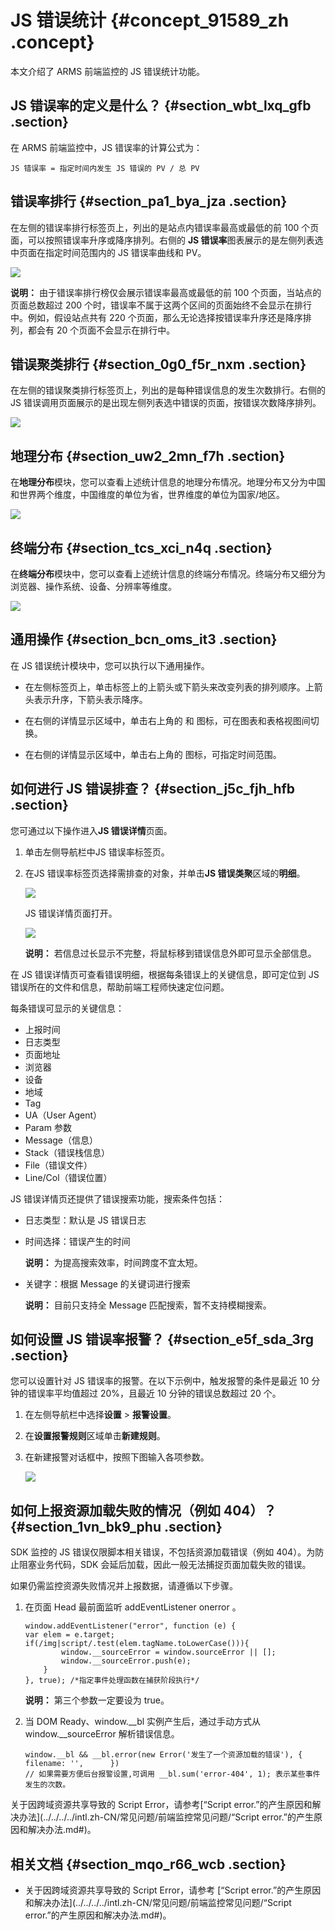 # JS 错误统计 {#concept_91589_zh .concept}

本文介绍了 ARMS 前端监控的 JS 错误统计功能。

## JS 错误率的定义是什么？ {#section_wbt_lxq_gfb .section}

在 ARMS 前端监控中，JS 错误率的计算公式为：

``` {#codeblock_82j_rjz_t6h}
JS 错误率 = 指定时间内发生 JS 错误的 PV / 总 PV 
```

## 错误率排行 {#section_pa1_bya_jza .section}

在左侧的错误率排行标签页上，列出的是站点内错误率最高或最低的前 100 个页面，可以按照错误率升序或降序排列。右侧的 **JS 错误率**图表展示的是左侧列表选中页面在指定时间范围内的 JS 错误率曲线和 PV。

![](http://static-aliyun-doc.oss-cn-hangzhou.aliyuncs.com/assets/img/152274/156750414043633_zh-CN.png)

**说明：** 由于错误率排行榜仅会展示错误率最高或最低的前 100 个页面，当站点的页面总数超过 200 个时，错误率不属于这两个区间的页面始终不会显示在排行中。例如，假设站点共有 220 个页面，那么无论选择按错误率升序还是降序排列，都会有 20 个页面不会显示在排行中。

## 错误聚类排行 {#section_0g0_f5r_nxm .section}

在左侧的错误聚类排行标签页上，列出的是每种错误信息的发生次数排行。右侧的 JS 错误调用页面展示的是出现左侧列表选中错误的页面，按错误次数降序排列。

![](http://static-aliyun-doc.oss-cn-hangzhou.aliyuncs.com/assets/img/152274/156750414043634_zh-CN.png)

## 地理分布 {#section_uw2_2mn_f7h .section}

在**地理分布**模块，您可以查看上述统计信息的地理分布情况。地理分布又分为中国和世界两个维度，中国维度的单位为省，世界维度的单位为国家/地区。

![](http://static-aliyun-doc.oss-cn-hangzhou.aliyuncs.com/assets/img/152274/156750414043635_zh-CN.png)

## 终端分布 {#section_tcs_xci_n4q .section}

在**终端分布**模块中，您可以查看上述统计信息的终端分布情况。终端分布又细分为浏览器、操作系统、设备、分辨率等维度。

![](http://static-aliyun-doc.oss-cn-hangzhou.aliyuncs.com/assets/img/152274/156750414143638_zh-CN.png)

## 通用操作 {#section_bcn_oms_it3 .section}

在 JS 错误统计模块中，您可以执行以下通用操作。

-   在左侧标签页上，单击标签上的上箭头或下箭头来改变列表的排列顺序。上箭头表示升序，下箭头表示降序。
-   在右侧的详情显示区域中，单击右上角的 和 图标，可在图表和表格视图间切换。

-   在右侧的详情显示区域中，单击右上角的 图标，可指定时间范围。


## 如何进行 JS 错误排查？ {#section_j5c_fjh_hfb .section}

您可通过以下操作进入**JS 错误详情**页面。

1.  单击左侧导航栏中JS 错误率标签页。

2.  在JS 错误率标签页选择需排查的对象，并单击**JS 错误类聚**区域的**明细**。

    ![](http://static-aliyun-doc.oss-cn-hangzhou.aliyuncs.com/assets/img/152274/156750414143646_zh-CN.png)

    JS 错误详情页面打开。

    ![](http://static-aliyun-doc.oss-cn-hangzhou.aliyuncs.com/assets/img/152274/156750414143647_zh-CN.png)

    **说明：** 若信息过长显示不完整，将鼠标移到错误信息外即可显示全部信息。


在 JS 错误详情页可查看错误明细，根据每条错误上的关键信息，即可定位到 JS 错误所在的文件和信息，帮助前端工程师快速定位问题。

每条错误可显示的关键信息：

-   上报时间
-   日志类型
-   页面地址
-   浏览器
-   设备
-   地域
-   Tag
-   UA（User Agent）
-   Param 参数
-   Message（信息）
-   Stack（错误栈信息）
-   File（错误文件）
-   Line/Col（错误位置）

JS 错误详情页还提供了错误搜索功能，搜索条件包括：

-   日志类型：默认是 JS 错误日志
-   时间选择：错误产生的时间

    **说明：** 为提高搜索效率，时间跨度不宜太短。

-   关键字：根据 Message 的关键词进行搜索

    **说明：** 目前只支持全 Message 匹配搜索，暂不支持模糊搜索。


## 如何设置 JS 错误率报警？ {#section_e5f_sda_3rg .section}

您可以设置针对 JS 错误率的报警。在以下示例中，触发报警的条件是最近 10 分钟的错误率平均值超过 20%，且最近 10 分钟的错误总数超过 20 个。

1.  在左侧导航栏中选择**设置** \> **报警设置**。
2.  在**设置报警规则**区域单击**新建规则**。
3.  在新建报警对话框中，按照下图输入各项参数。

    ![](http://static-aliyun-doc.oss-cn-hangzhou.aliyuncs.com/assets/img/152274/156750414143651_zh-CN.png)


## 如何上报资源加载失败的情况（例如 404）？ {#section_1vn_bk9_phu .section}

SDK 监控的 JS 错误仅限脚本相关错误，不包括资源加载错误（例如 404）。为防止阻塞业务代码，SDK 会延后加载，因此一般无法捕捉页面加载失败的错误。

如果仍需监控资源失败情况并上报数据，请遵循以下步骤。

1.  在页面 Head 最前面监听 addEventListener onerror 。

    ``` {#codeblock_mr5_q1m_zq0}
    window.addEventListener("error", function (e) {
    var elem = e.target;
    if(/img|script/.test(elem.tagName.toLowerCase())){
            window.__sourceError = window.sourceError || [];
            window.__sourceError.push(e);
        }
    }, true); /*指定事件处理函数在捕获阶段执行*/
    ```

    **说明：** 第三个参数一定要设为 true。

2.  当 DOM Ready、window.\_\_bl 实例产生后，通过手动方式从 window.\_\_sourceError 解析错误信息。

    ``` {#codeblock_tpx_yd4_35y}
    window.__bl && __bl.error(new Error('发生了一个资源加载的错误'), {       filename: '',      })
    // 如果需要方便后台报警设置,可调用 __bl.sum('error-404', 1); 表示某些事件发生的次数。
    ```


关于因跨域资源共享导致的 Script Error，请参考[“Script error.”的产生原因和解决办法](../../../../intl.zh-CN/常见问题/前端监控常见问题/“Script error.”的产生原因和解决办法.md#)。

## 相关文档 {#section_mqo_r66_wcb .section}

-   关于因跨域资源共享导致的 Script Error，请参考 [“Script error.”的产生原因和解决办法](../../../../intl.zh-CN/常见问题/前端监控常见问题/“Script error.”的产生原因和解决办法.md#)。

 

